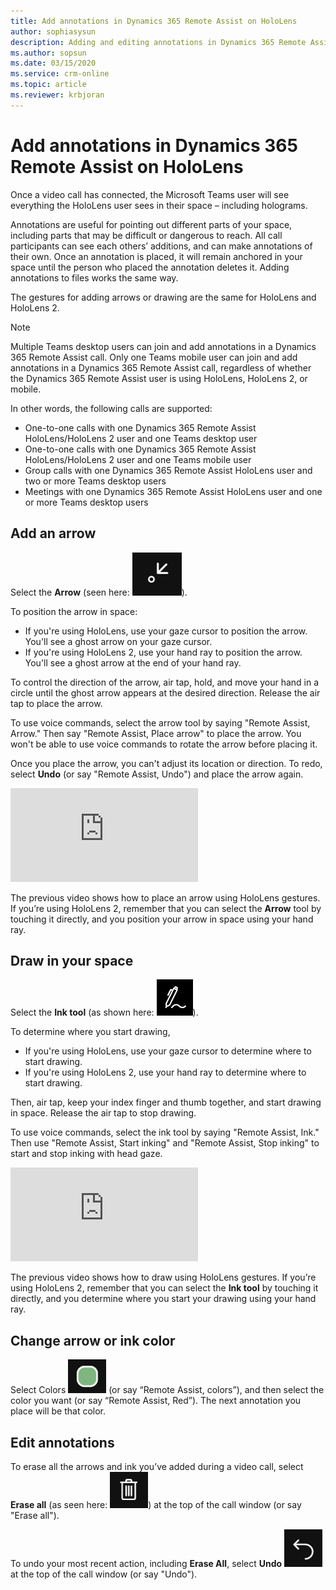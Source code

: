 ```yaml
---
title: Add annotations in Dynamics 365 Remote Assist on HoloLens
author: sophiasysun
description: Adding and editing annotations in Dynamics 365 Remote Assist on HoloLens 
ms.author: sopsun
ms.date: 03/15/2020
ms.service: crm-online
ms.topic: article
ms.reviewer: krbjoran
---
```

# Add annotations in Dynamics 365 Remote Assist on HoloLens

Once a video call has connected, the Microsoft Teams user will see everything the HoloLens user sees in their space – including holograms. 

Annotations are useful for pointing out different parts of your space, including parts that may be difficult or dangerous to reach. All call participants can see each others’ additions, and can make annotations of their own. Once an annotation is placed, it will remain anchored in your space until the person who placed the annotation deletes it. Adding annotations to files works the same way.

The gestures for adding arrows or drawing are the same for HoloLens and HoloLens 2.

> [!Note]
> Multiple Teams desktop users can join and add annotations in a Dynamics 365 Remote Assist call. Only one Teams mobile user can join and add annotations in a Dynamics 365 Remote Assist call, regardless of whether the Dynamics 365 Remote Assist user is using HoloLens, HoloLens 2, or mobile.
>
> In other words, the following calls are supported:
>
> - One-to-one calls with one Dynamics 365 Remote Assist HoloLens/HoloLens 2 user and one Teams desktop user
> - One-to-one calls with one Dynamics 365 Remote Assist HoloLens/HoloLens 2 user and one Teams mobile user
> - Group calls with one Dynamics 365 Remote Assist HoloLens user and two or more Teams desktop users
> - Meetings with one Dynamics 365 Remote Assist HoloLens user and one or more Teams desktop users

## Add an arrow 

Select the **Arrow** (seen here: ![Graphic showing the arrow icon.](media/RAHL_Arrow.png)). 

To position the arrow in space:

- If you're using HoloLens, use your gaze cursor to position the arrow. You'll see a ghost arrow on your gaze cursor.  
- If you're using HoloLens 2, use your hand ray to position the arrow. You'll see a ghost arrow at the end of your hand ray.

To control the direction of the arrow, air tap, hold, and move your hand in a circle until the ghost arrow appears at the desired direction. Release the air tap to place the arrow.

To use voice commands, select the arrow tool by saying "Remote Assist, Arrow." Then say "Remote Assist, Place arrow" to place the arrow. You won't be able to use voice commands to rotate the arrow before placing it.

Once you place the arrow, you can't adjust its location or direction. To redo, select **Undo** (or say "Remote Assist, Undo") and place the arrow again.

<div class="embeddedvideo"><iframe src="https://www.microsoft.com/videoplayer/embed/RE2F9qy" frameborder="0" allowfullscreen=""></iframe></div>

The previous video shows how to place an arrow using HoloLens gestures. If you’re using HoloLens 2, remember that you can select the **Arrow** tool by touching it directly, and you position your arrow in space using your hand ray. 

## Draw in your space

Select the **Ink tool** (as shown here: ![Graphic showing the ink icon.](media/RAHL_Ink.png)).

To determine where you start drawing,
- If you're using HoloLens, use your gaze cursor to determine where to start drawing.
- If you're using HoloLens 2, use your hand ray to determine where to start drawing.  

Then, air tap, keep your index finger and thumb together, and start drawing in space. Release the air tap to stop drawing. 

To use voice commands, select the ink tool by saying "Remote Assist, Ink." Then use "Remote Assist, Start inking" and "Remote Assist, Stop inking" to start and stop inking with head gaze. 

<div class="embeddedvideo"><iframe src="https://www.microsoft.com/videoplayer/embed/RE2F9qs" frameborder="0" allowfullscreen=""></iframe></div>

The previous video shows how to draw using HoloLens gestures. If you’re using HoloLens 2, remember that you can select the **Ink tool** by touching it directly, and you determine where you start your drawing using your hand ray. 

## Change arrow or ink color

Select Colors ![Color](media/RAHL_Color.png "Color") (or say “Remote Assist, colors”), and then select the color you want (or say “Remote Assist, Red”). The next annotation you place will be that color.

## Edit annotations

To erase all the arrows and ink you’ve added during a video call, select **Erase all** (as seen here: ![Graphic showing the "erase all" icon, which looks like a trash can.](media/RAHL_Trash.png)) at the top of the call window (or say "Erase all").

To undo your most recent action, including **Erase All**, select **Undo** ![Graphic showing the undo icon.](media/RAHL_Undo.png) at the top of the call window (or say "Undo").

